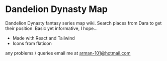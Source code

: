 # Dandelion Dynasty Map

Dandelion Dynasty fantasy series map wiki.
Search places from Dara to get their position.
Basic yet informative, I hope...

- Made with React and Tailwind
- Icons from flaticon

any problems / queries email me at arman-101@hotmail.com
